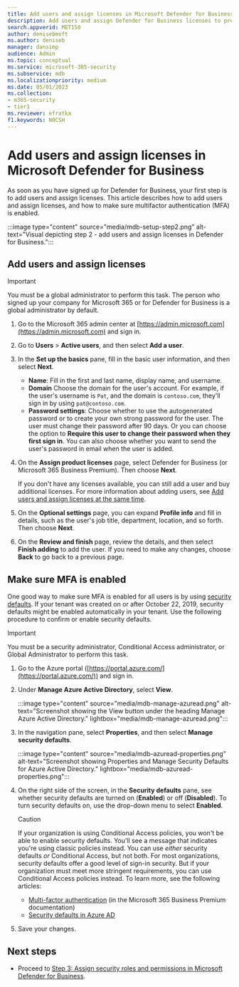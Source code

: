 ```yaml
---
title: Add users and assign licenses in Microsoft Defender for Business
description: Add users and assign Defender for Business licenses to protect their devices
search.appverid: MET150
author: denisebmsft
ms.author: deniseb
manager: dansimp 
audience: Admin
ms.topic: conceptual
ms.service: microsoft-365-security
ms.subservice: mdb
ms.localizationpriority: medium
ms.date: 05/01/2023
ms.collection: 
- m365-security
- tier1
ms.reviewer: efratka
f1.keywords: NOCSH 
---
```


# Add users and assign licenses in Microsoft Defender for Business

As soon as you have signed up for Defender for Business, your first step is to add users and assign licenses. This article describes how to add users and assign licenses, and how to make sure multifactor authentication (MFA) is enabled. 

:::image type="content" source="media/mdb-setup-step2.png" alt-text="Visual depicting step 2 - add users and assign licenses in Defender for Business.":::

## Add users and assign licenses

> [!IMPORTANT]
> You must be a global administrator to perform this task.  The person who signed up your company for Microsoft 365 or for Defender for Business is a global administrator by default.

1. Go to the Microsoft 365 admin center at [https://admin.microsoft.com](https://admin.microsoft.com) and sign in.

2. Go to **Users** > **Active users**, and then select **Add a user**.

3. In the **Set up the basics** pane, fill in the basic user information, and then select **Next**.

   - **Name**: Fill in the first and last name, display name, and username.
   - **Domain** Choose the domain for the user's account. For example, if the user's username is `Pat`, and the domain is `contoso.com`, they'll sign in by using `pat@contoso.com`.
   - **Password settings**: Choose whether to use the autogenerated password or to create your own strong password for the user. The user must change their password after 90 days. Or you can choose the option to **Require this user to change their password when they first sign in**. You can also choose whether you want to send the user's password in email when the user is added.

4. On the **Assign product licenses** page, select Defender for Business (or Microsoft 365 Business Premium). Then choose **Next**. 

   If you don't have any licenses available, you can still add a user and buy additional licenses. For more information about adding users, see [Add users and assign licenses at the same time](../../admin/add-users/add-users.md).

5. On the **Optional settings** page, you can expand **Profile info** and fill in details, such as the user's job title, department, location, and so forth. Then choose **Next**.

6. On the **Review and finish** page, review the details, and then select **Finish adding** to add the user. If you need to make any changes, choose **Back** to go back to a previous page.

## Make sure MFA is enabled

One good way to make sure MFA is enabled for all users is by using [security defaults](/azure/active-directory/fundamentals/concept-fundamentals-security-defaults). If your tenant was created on or after October 22, 2019, security defaults might be enabled automatically in your tenant. Use the following procedure to confirm or enable security defaults.

> [!IMPORTANT]
> You must be a security administrator, Conditional Access administrator, or Global Administrator to perform this task.

1. Go to the Azure portal ([https://portal.azure.com/](https://portal.azure.com/)) and sign in.

2. Under **Manage Azure Active Directory**, select **View**.

   :::image type="content" source="media/mdb-manage-azuread.png" alt-text="Screenshot showing the View button under the heading Manage Azure Active Directory." lightbox="media/mdb-manage-azuread.png":::

3. In the navigation pane, select **Properties**, and then select **Manage security defaults**.

   :::image type="content" source="media/mdb-azuread-properties.png" alt-text="Screenshot showing Properties and Manage Security Defaults for Azure Active Directory." lightbox="media/mdb-azuread-properties.png":::

4. On the right side of the screen, in the **Security defaults** pane, see whether security defaults are turned on (**Enabled**) or off (**Disabled**). To turn security defaults on, use the drop-down menu to select **Enabled**. 

   > [!CAUTION]
   > If your organization is using Conditional Access policies, you won't be able to enable security defaults. You'll see a message that indicates you're using classic policies instead. You can use *either* security defaults *or* Conditional Access, but not both. For most organizations, security defaults offer a good level of sign-in security. But if your organization must meet more stringent requirements, you can use Conditional Access policies instead. To learn more, see the following articles:
   > - [Multi-factor authentication](../../business-premium/m365bp-turn-on-mfa.md) (in the Microsoft 365 Business Premium documentation)
   > - [Security defaults in Azure AD](/azure/active-directory/fundamentals/concept-fundamentals-security-defaults)

5. Save your changes.

## Next steps

- Proceed to [Step 3: Assign security roles and permissions in Microsoft Defender for Business](mdb-roles-permissions.md).